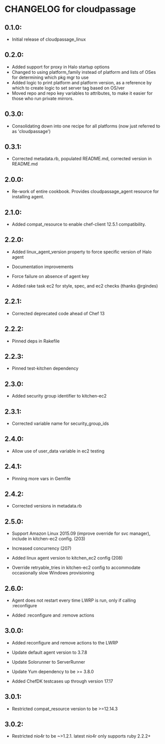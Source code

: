 # CHANGELOG for cloudpassage

## 0.1.0:

* Initial release of cloudpassage_linux

## 0.2.0:

* Added support for proxy in Halo startup options
* Changed to using platform_family instead of platform and lists of OSes for determining which pkg mgr to use
* Added logic to print platform and platform version, as a reference by which to create logic to set server tag based on OS/ver
* Moved repo and repo key variables to attributes, to make it easier for those who run private mirrors.

## 0.3.0:

* Consolidating down into one recipe for all platforms (now just referred to as 'cloudpassage')

## 0.3.1:

* Corrected metadata.rb, populated README.md, corrected version in README.md

## 2.0.0:

* Re-work of entire cookbook.  Provides cloudpassage_agent resource for installing agent.

## 2.1.0:

* Added compat_resource to enable chef-client 12.5.1 compatibility.

## 2.2.0:

* Added linux_agent_version property to force specific version of Halo agent

* Documentation improvements

* Force failure on absence of agent key

* Added rake task ec2 for style, spec, and ec2 checks (thanks @rgindes)

## 2.2.1:

* Corrected deprecated code ahead of Chef 13

## 2.2.2:

* Pinned deps in Rakefile

## 2.2.3:

* Pinned test-kitchen dependency

## 2.3.0:

* Added security group identifier to kitchen-ec2

## 2.3.1:

* Corrected variable name for security_group_ids

## 2.4.0:

* Allow use of user_data variable in ec2 testing

## 2.4.1:

* Pinning more vars in Gemfile

## 2.4.2:

* Corrected versions in metadata.rb

## 2.5.0:

* Support Amazon Linux 2015.09 (improve override for svc manager), include in kitchen-ec2 config. (203)

* Increased concurrency (207)

* Added linux agent version to kitchen_ec2 config (208)

* Override retryable_tries in kitchen-ec2 config to accommodate occasionally slow Windows provisioning

## 2.6.0:

* Agent does not restart every time LWRP is run, only if calling :reconfigure

* Added :reconfigure and :remove actions

## 3.0.0:

* Added reconfigure and remove actions to the LWRP

* Update default agent version to 3.7.8

* Update Solorunner to ServerRunner

* Update Yum dependency to be >= 3.8.0

* Added ChefDK testcases up through version 17.17

## 3.0.1:

* Restricted compat_resource version to be >=12.14.3

## 3.0.2:

* Restricted nio4r to be ~>1.2.1. latest nio4r only supports ruby 2.2.2+
